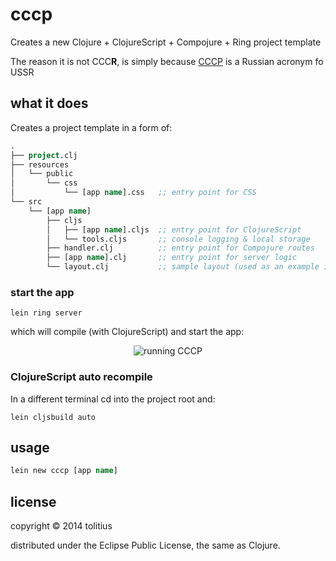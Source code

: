 # cccp

Creates a new Clojure + ClojureScript + Compojure + Ring project template

The reason it is not CCC<b>R</b>, is simply because [CCCP](http://en.wikipedia.org/wiki/Soviet_Union) is a Russian acronym fo USSR 

## what it does

Creates a project template in a form of:

```clojure
.
├── project.clj
├── resources
│   └── public
│       └── css
│           └── [app name].css   ;; entry point for CSS
└── src
    └── [app name]
        ├── cljs
        │   ├── [app name].cljs  ;; entry point for ClojureScript
        │   └── tools.cljs       ;; console logging & local storage
        ├── handler.clj          ;; entry point for Compojure routes
        ├── [app name].clj       ;; entry point for server logic
        └── layout.clj           ;; sample layout (used as an example is "handler.clj")
```

### start the app

```
lein ring server
```

which will compile (with ClojureScript) and start the app:

<p align="center">
  <img src="https://github.com/tolitius/cccp/raw/master/docs/cccp-run.png" alt="running CCCP"/>
</p>

### ClojureScript auto recompile

In a different terminal cd into the project root and:

```
lein cljsbuild auto
```

## usage

```clojure
lein new cccp [app name]
```

## license

copyright © 2014 tolitius

distributed under the Eclipse Public License, the same as Clojure.
